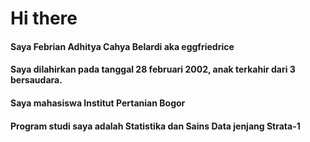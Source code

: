 # Hi there 
#### Saya Febrian Adhitya Cahya Belardi aka eggfriedrice
#### Saya dilahirkan pada tanggal 28 februari 2002, anak terkahir dari 3 bersaudara.
#### Saya mahasiswa Institut Pertanian Bogor
#### Program studi saya adalah Statistika dan Sains Data jenjang Strata-1
